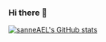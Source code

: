 ### Hi there 👋

[![sanneAEL's GitHub stats](https://github-readme-stats.vercel.app/api?username=sanneAEL)](https://github.com/sanneAEL/github-readme-stats)

<!--
**sanneAEL/sanneAEL** is a ✨ _special_ ✨ repository because its `README.md` (this file) appears on your GitHub profile.

Here are some ideas to get you started:

- 🔭 I’m currently working on ...
- 🌱 I’m currently learning ...
- 👯 I’m looking to collaborate on ...
- 🤔 I’m looking for help with ...
- 💬 Ask me about ...
- 📫 How to reach me: ...
- 😄 Pronouns: ...
- ⚡ Fun fact: ...
-->
